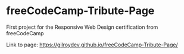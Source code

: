 # freeCodeCamp-Tribute-Page
 First project for the Responsive Web Design certification from freeCodeCamp
 
 Link to page: https://gilroydev.github.io/freeCodeCamp-Tribute-Page/
